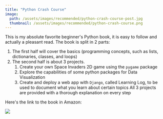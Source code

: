 ```yaml
---
title: "Python Crash Course"
image:
  path: /assets/images/recommended/python-crash-course-post.jpg
  thumbnail: /assets/images/recommended/python-crash-course.png
---
```


This is my absolute favorite beginner's Python book, it is easy to follow and actually a pleasant read.
The book is split in 2 parts:
1. The first half will cover the basics (programming concepts, such as lists, dictionaries, classes, and loops)
2. The second half is about 3 projects. 
	1. Create your own Space Invaders 2D game using the `pygame` package  
	2. Explore the capabilities of some python packages for Data Visualization
	3. Create and deploy a web app with `Django`, called Learning Log, to be used to document what you learn about certain topics
All 3 projects are provided with a thorough explanation on every step

Here's the link to the book in Amazon:

<a target="_blank"  href="https://www.amazon.com/gp/product/1593276036/ref=as_li_tl?ie=UTF8&camp=1789&creative=9325&creativeASIN=1593276036&linkCode=as2&tag=gustavosaidle-20&linkId=669538f38e4e5990902be7afab2e6ffc"><img border="0" src="//ws-na.amazon-adsystem.com/widgets/q?_encoding=UTF8&MarketPlace=US&ASIN=1593276036&ServiceVersion=20070822&ID=AsinImage&WS=1&Format=_SL250_&tag=gustavosaidle-20" ></a><img src="//ir-na.amazon-adsystem.com/e/ir?t=gustavosaidle-20&l=am2&o=1&a=1593276036" width="1" height="1" border="0" alt="" style="border:none !important; margin:0px !important;" />